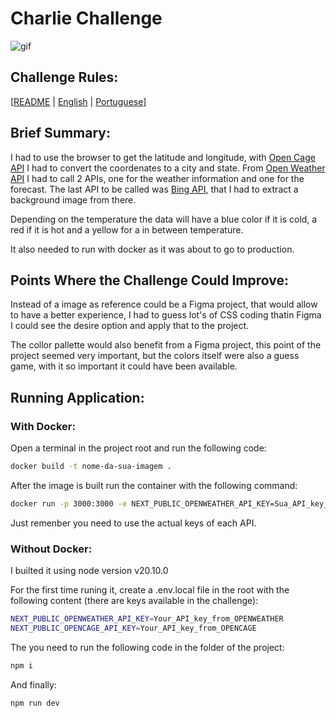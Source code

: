 # Charlie Challenge

<img src="_README.md/app.gif" alt="gif">

## Challenge Rules:

[[README](README.md) | [English](README.md) | [Portuguese](README.pt.md)]

## Brief Summary:

I had to use the browser to get the latitude and longitude, with [Open Cage API](https://api.opencagedata.com) I had to convert the coordenates to a city and state. From [Open Weather API](https://api.openweathermap.org) I had to call 2 APIs, one for the weather information and one for the forecast. The last API to be called was [Bing API](https://www.bing.com), that I had to extract a background image from there.

Depending on the temperature the data will have a blue color if it is cold, a red if it is hot and a yellow for a in between temperature.

It also needed to run with docker as it was about to go to production.

## Points Where the Challenge Could Improve:

Instead of a image as reference could be a Figma project, that would allow to have a better experience, I had to guess lot's of CSS coding thatin Figma I could see the desire option and apply that to the project.

The collor pallette would also benefit from a Figma project, this point of the project seemed very important, but the colors itself were also a guess game, with it so important it could have been available.

## Running Application:

### With Docker:

Open a terminal in the project root and run the following code:

```bash
docker build -t nome-da-sua-imagem .
```

After the image is built run the container with the following command:

```bash
docker run -p 3000:3000 -e NEXT_PUBLIC_OPENWEATHER_API_KEY=Sua_API_key_do_OPENWEATHER -e NEXT_PUBLIC_OPENCAGE_API_KEY=Sua_API_key_do_OPENCAGE nome-da-sua-imagem
```

Just remenber you need to use the actual keys of each API.

### Without Docker:

I builted it using node version v20.10.0

For the first time runing it, create a .env.local file in the root with the following content (there are keys available in the challenge):

```bash
NEXT_PUBLIC_OPENWEATHER_API_KEY=Your_API_key_from_OPENWEATHER
NEXT_PUBLIC_OPENCAGE_API_KEY=Your_API_key_from_OPENCAGE
```

The you need to run the following code in the folder of the project:

```bash
npm i
```

And finally:

```bash
npm run dev
```
